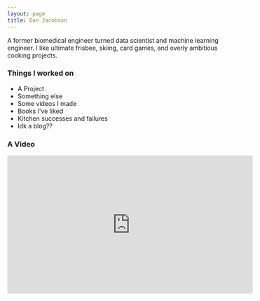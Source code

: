 ```yaml
---
layout: page
title: Dan Jacobson
---
```


A former biomedical engineer turned data scientist and machine learning engineer. I like ultimate frisbee, skiing, card games, and overly ambitious cooking projects.

### Things I worked on

- A Project
- Something else
- Some videos I made
- Books I've liked
- Kitchen successes and failures
- Idk a blog??

### A Video

<iframe width="560"
        height="315"
        src="https://www.youtube.com/embed/7D5BvkOPrvs" frameborder="0"
        allow="accelerometer; autoplay; clipboard-write; encrypted-media; gyroscope; picture-in-picture"
        allowfullscreen></iframe>
